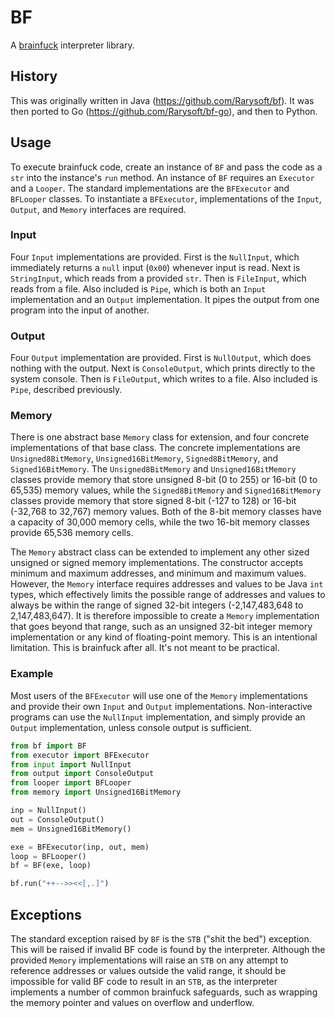 # BF

A [brainfuck](https://esolangs.org/wiki/Brainfuck) interpreter library.

## History

This was originally written in Java (https://github.com/Rarysoft/bf). It was then ported to Go
(https://github.com/Rarysoft/bf-go), and then to Python.

## Usage

To execute brainfuck code, create an instance of `BF` and pass the code as a `str` into the instance's `run` method.
An instance of `BF` requires an `Executor` and a `Looper`. The standard implementations are the `BFExecutor` and
`BFLooper` classes. To instantiate a `BFExecutor`, implementations of the `Input`, `Output`, and `Memory` interfaces
are required.

### Input

Four `Input` implementations are provided. First is the `NullInput`, which immediately returns a `null` input (`0x00`)
whenever input is read. Next is `StringInput`, which reads from a provided `str`. Then is `FileInput`, which reads
from a file. Also included is `Pipe`, which is both an `Input` implementation and an `Output` implementation. It pipes
the output from one program into the input of another.

### Output

Four `Output` implementation are provided. First is `NullOutput`, which does nothing with the output. Next is
`ConsoleOutput`, which prints directly to the system console. Then is `FileOutput`, which writes to a file. Also
included is `Pipe`, described previously.

### Memory

There is one abstract base `Memory` class for extension, and four concrete implementations of that base class. The
concrete implementations are `Unsigned8BitMemory`, `Unsigned16BitMemory`, `Signed8BitMemory`, and `Signed16BitMemory`.
The `Unsigned8BitMemory` and `Unsigned16BitMemory` classes provide memory that store unsigned 8-bit (0 to 255) or
16-bit (0 to 65,535) memory values, while the `Signed8BitMemory` and `Signed16BitMemory` classes provide memory that
store signed 8-bit (-127 to 128) or 16-bit (-32,768 to 32,767) memory values. Both of the 8-bit memory classes have a
capacity of 30,000 memory cells, while the two 16-bit memory classes provide 65,536 memory cells.

The `Memory` abstract class can be extended to implement any other sized unsigned or signed memory implementations. The
constructor accepts minimum and maximum addresses, and minimum and maximum values. However, the `Memory` interface
requires addresses and values to be Java `int` types, which effectively limits the possible range of addresses and
values to always be within the range of signed 32-bit integers (-2,147,483,648 to 2,147,483,647). It is therefore
impossible to create a `Memory` implementation that goes beyond that range, such as an unsigned 32-bit integer memory
implementation or any kind of floating-point memory. This is an intentional limitation. This is brainfuck after all.
It's not meant to be practical.

### Example

Most users of the `BFExecutor` will use one of the `Memory` implementations and provide their own `Input` and `Output`
implementations. Non-interactive programs can use the `NullInput` implementation, and simply provide an `Output`
implementation, unless console output is sufficient.

```python
from bf import BF
from executor import BFExecutor
from input import NullInput
from output import ConsoleOutput
from looper import BFLooper
from memory import Unsigned16BitMemory

inp = NullInput()
out = ConsoleOutput()
mem = Unsigned16BitMemory()

exe = BFExecutor(inp, out, mem)
loop = BFLooper()
bf = BF(exe, loop)

bf.run("++-->><<[,.]")
```

## Exceptions

The standard exception raised by `BF` is the `STB` ("shit the bed") exception. This will be raised if invalid BF code
is found by the interpreter. Although the provided `Memory` implementations will raise an `STB` on any attempt to
reference addresses or values outside the valid range, it should be impossible for valid BF code to result in an `STB`,
as the interpreter implements a number of common brainfuck safeguards, such as wrapping the memory pointer and values
on overflow and underflow.

